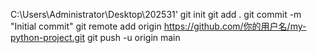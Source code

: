 C:\Users\Administrator\Desktop\202531'
git init
git add .
git commit -m "Initial commit"
git remote add origin https://github.com/你的用户名/my-python-project.git
git push -u origin main
